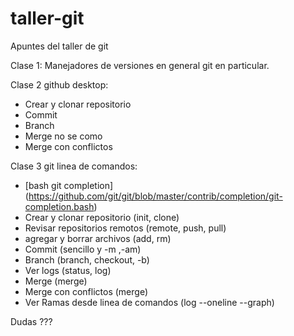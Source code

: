 # taller-git
Apuntes del taller de git

Clase 1:
Manejadores de versiones en general
git en particular.

Clase 2 github desktop:
* Crear y clonar repositorio
* Commit
* Branch
* Merge no se como
* Merge con conflictos

Clase 3 git linea de comandos:
* [bash git completion] (https://github.com/git/git/blob/master/contrib/completion/git-completion.bash)
* Crear y clonar repositorio (init, clone)
* Revisar repositorios remotos (remote, push, pull)
* agregar y borrar archivos (add, rm) 
* Commit (sencillo y -m ,-am)
* Branch (branch, checkout, -b)
* Ver logs (status, log)
* Merge (merge)
* Merge con conflictos (merge)
* Ver Ramas desde linea de comandos (log --oneline --graph)

Dudas ???

